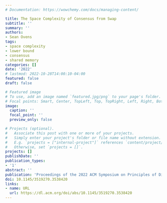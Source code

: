 ```yaml
---
# Documentation: https://wowchemy.com/docs/managing-content/

title: The Space Complexity of Consensus from Swap
subtitle: ''
summary: ''
authors:
- Sean Ovens
tags:
- space complexity
- lower bound
- consensus
- shared memory
categories: []
date: '2022'
# lastmod: 2022-10-28T14:00:10-04:00
featured: false
draft: false

# Featured image
# To use, add an image named `featured.jpg/png` to your page's folder.
# Focal points: Smart, Center, TopLeft, Top, TopRight, Left, Right, BottomLeft, Bottom, BottomRight.
image:
  caption: ''
  focal_point: ''
  preview_only: false

# Projects (optional).
#   Associate this post with one or more of your projects.
#   Simply enter your project's folder or file name without extension.
#   E.g. `projects = ["internal-project"]` references `content/project/deep-learning/index.md`.
#   Otherwise, set `projects = []`.
projects: []
publishDate: ''
publication_types:
- '1'
abstract: ''
publication: 'Proceedings of the 2022 ACM Symposium on Principles of Distributed Computing'
doi: 10.1145/3519270.3538420
links:
- name: URL
  url: https://dl.acm.org/doi/abs/10.1145/3519270.3538420
---
```

